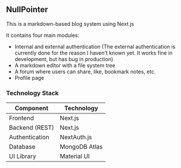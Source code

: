 ## NullPointer

This is a markdown-based blog system using Next.js

It contains four main modules: 
+ Internal and external authentication
  (The external authentication is currently done for the reason I haven't known yet. It works fine in development, but has bug in production)
+ A markdown editor with a file system tree
+ A forum where users can share, like, bookmark notes, etc.
+ Profile page

### Technology Stack
Component|Technology
---|---
Frontend|Next.js
Backend (REST)|Next.js
Authentication|NextAuth.js
Database|MongoDB Atlas
UI Library|Material UI
